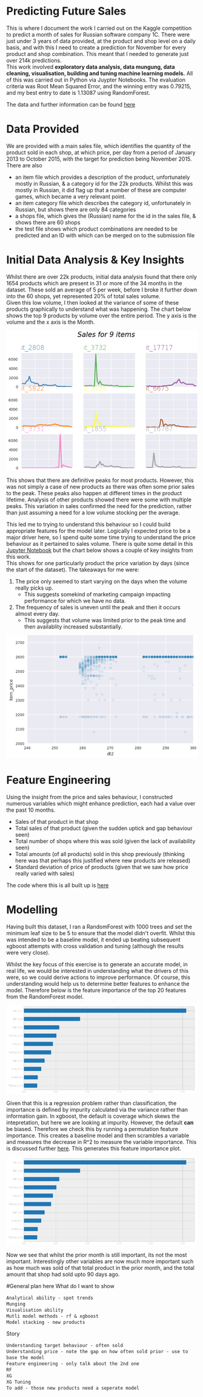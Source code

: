 # Predicting Future Sales
This is where I document the work I carried out on the Kaggle competition to predict a month of sales for Russian software company 1C.  There were just under 3 years of data provided, at the product and shop level on a daily basis, and with this I need to create a prediction for November for every product and shop combination.  This meant that I needed to generate just over 214k predictions.  
This work involved **exploratory data analysis, data mungung, data cleaning, visualisation, building and tuning machine learning models.**  All of this was carried out in Python via Juypter Notebooks.
The evaluation criteria was Root Mean Squared Error, and the winning entry was 0.79215, and my best entry to date is 1.13087 using RandomForest.

The data and further information can be found [here](https://www.kaggle.com/c/competitive-data-science-predict-future-sales)

# Data Provided
We are provided with a main sales file, which identifies the quantity of the product sold in each shop, at which price, per day from a period of January 2013 to October 2015, with the target for prediction being November 2015.  
There are also 
  * an item file which provides a description of the product, unfortunately mostly in Russian, & a category id for the 22k products.  Whilst this was mostly in Russian, it did flag up that a number of these are computer games, which became a very relevant point.
  * an item category file which describes the category id, unfortunately in Russian, but shows there are only 84 categories
  * a shops file, which gives the (Russian) name for the id in the sales file, & shows there are 60 shops
  * the test file shows which product combinations are needed to be predicted and an ID with which can be merged on to the submission file
  
# Initial Data Analysis & Key Insights
Whilst there are over 22k products, initial data analysis found that there only 1654 products which are present in 31 or more of the 34 months in the dataset.  These sold an average of 5 per week, before I broke it further down into the 60 shops, yet represented 20% of total sales volume.  
Given this low volume, I then looked at the variance of some of these products graphically to understand what was happening.  The chart below shows the top 9 products by volume over the entire period.  The y axis is the volume and the x axis is the Month.

<img src="Images/salesovertimev2.png" alt="hi" class="inline"/>

This shows that there are definitive peaks for most products.  However, this was not simply a case of new products as there was often some prior sales to the peak.  These peaks also happen at different times in the product lifetime.  Analysis of other products showed there were some with multiple peaks.  This variation in sales confirmed the need for the prediction, rather than just assuming a need for a low volume stocking per the average.

This led me to trying to understand this behaviour so I could build appropriate features for the model later.  Logically I expected price to be a major driver here, so I spend quite some time trying to understand the price behaviour as it pertained to sales volume.  There is quite some detail in this [Jupyter Notebook](https://github.com/jamesoliver1981/Future_Sales/blob/master/jupyter/EDA_J2_04_Price_variation.ipynb) but the chart below shows a couple of key insights from this work.  
This shows for one particularly product the price variation by days (since the start of the dataset).  The takeaways for me were:
1.  The price only seemed to start varying on the days when the volume really picks up.  
    * This suggests somekind of marketing campaign impacting performance for which we have no data.
2.  The frequency of sales is uneven until the peak and then it occurs almost every day.  
    * This suggests that volume was limited prior to the peak time and then availablity increased substantially.

<img src="Images/sales_and_price_perday.png" alt="hi" class="inline"/> 

# Feature Engineering

Using the insight from the price and sales behaviour, I constructed numerous variables which might enhance prediction, each had a value over the past 10 months.  
* Sales of that product in that shop
* Total sales of that product (given the sudden uptick and gap behaviour seen)
* Total number of shops where this was sold (given the lack of availability seen)
* Total amounts (of all products) sold in this shop previously (thinking here was that perhaps this justified where new products are released)
* Standard deviation of price of products (given that we saw how price really varied with sales)

The code where this is all built up is [here](https://github.com/jamesoliver1981/Future_Sales/blob/master/Modelling/J2_Feature_Engineering_Model2_ExistProds_Newshops_01.ipynb)

# Modelling

Having built this dataset, I ran a RandomForest with 1000 trees and set the minimum leaf size to be 5 to ensure that the model didn't overfit.  Whilst this was intended to be a baseline model, it ended up beating subsequent xgboost attempts with cross validation and tuning (although the results were very close).  

Whilst the key focus of this exercise is to generate an accurate model, in real life, we would be interested in understanding what the drivers of this were, so we could derive actions to improve performance.  Of course, this understanding would help us to determine better features to enhance the model.  Therefore below is the feature importance of the top 20 features from the RandomForest model.

<img src="Images/RF_Feat_Imp_default.png" alt="hi" class="inline"/> 

Given that this is a regression problem rather than classification, the importance is defined by impurity calculated via the variance rather than information gain.  In xgboost, the default is coverage which skews the intepretation, but here we are looking at impurity.  However, the default **can** be biased.  Therefore we check this by running a permutation feature importance.  This creates a baseline model and then scrambles a variable and measures the decrease in R^2 to measure the variable importance.  This is discussed further [here](https://explained.ai/rf-importance/index.html).  This generates this feature importance plot.

<img src="Images/RF_Feat_Imp_default.png" alt="hi" class="inline"/> 

Now we see that whilst the prior month is still important, its not the most important.  Interestingly other variables are now much more important such as how much was sold of that total product in the prior month, and the total amount that shop had sold upto 90 days ago.  

#General plan here
What do I want to show
    
    Analytical ability - spot trends
    Munging
    Visualisation ability
    Mutli model methods - rf & xgboost
    Model stacking - new products
    
Story

    Understanding target behaviour - often sold
    Understanding price - note the gap on how often sold prior - use to base the model
    Feature engineering - only talk about the 2nd one
    RF
    XG
    XG Tuning
    To add - those new products need a seperate model
    